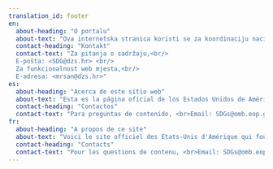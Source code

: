 ```yaml
---
translation_id: footer
en:
  about-heading: "O portalu"
  about-text: "Ova internetska stranica koristi se za koordinaciju nacionalnih aktivnosti razvoja, proizvodnje i diseminacije pokazatelja održivog razvoja Republike Hrvatske. Ciljevi održivog razvoja i definirani pokazatelji za praćenje ostvarenja istih iz UN-ove Agende 2030. za održivi razvoj pružaju novi okvir politike širom svijeta u smjeru okončanja svih oblika siromaštva, borbe protiv nejednakosti i rješavanja klimatskih promjena. Održava ju Državni zavod za statistiku."
  contact-heading: "Kontakt"
  contact-text: "Za pitanja o sadržaju,<br/>
  E-pošta: <SDG@dzs.hr> <br/>
  Za funkcionalnost web mjesta,<br/>
  E-adresa: <mrsan@dzs.hr>"
es:
  about-heading: "Acerca de este sitio web"
  about-text: "Esta es la página oficial de los Estados Unidos de América, proporcionando información para estadisticas nacionales de los indicadores globales de los Objetivos de Desarrollo Sostenible (ODS) de las Naciones Unidas. Este sitio web se desarrolló en colaboración con las siguientes agencias: Office of Management and Budget, US Department of State, US General Services Administration y US Office of Science and Technology Policy."
  contact-heading: "Contactos"
  contact-text: "Para preguntas de contenido, <br>Email: SDGs@omb.eop.gov <br>Para preguntas tecnicas sobre el sitio web, <br>Email: datagov@gsa.gov"
fr:
  about-heading: "A propos de ce site"
  about-text: "Voici le site officiel des États-Unis d'Amérique qui fournit des informations sur les indicateurs nationaux des Objectifs de développement durable (ODD) des Nations Unies. Ce site est élaboré en collaboration avec les agences suivantes: Office of Management and Budget, US Department of State, US General Services Administration y US Office of Science and Technology Policy."
  contact-heading: "Contacts"
  contact-text: "Pour les questions de contenu, <br>Email: SDGs@omb.eop.gov <br>Pour des questions techniques sur le site, <br>Email: datagov@gsa.gov"
---
```

